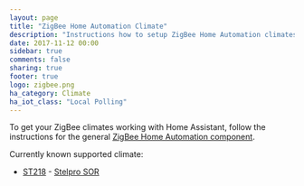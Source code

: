 ```yaml
---
layout: page
title: "ZigBee Home Automation Climate"
description: "Instructions how to setup ZigBee Home Automation climates within Home Assistant."
date: 2017-11-12 00:00
sidebar: true
comments: false
sharing: true
footer: true
logo: zigbee.png
ha_category: Climate
ha_iot_class: "Local Polling"
---
```


To get your ZigBee climates working with Home Assistant, follow the instructions for the general [ZigBee Home Automation component](/components/zha/).


Currently known supported climate:

- [ST218](http://www.zigbee.org/zigbee-products-2/#zigbeecertifiedproducts/productdetails3/576aefccf87038aa313e32f1/) - [Stelpro SOR](http://www.stelpro.com/en-CA/orléans-high-end-convector-0)

